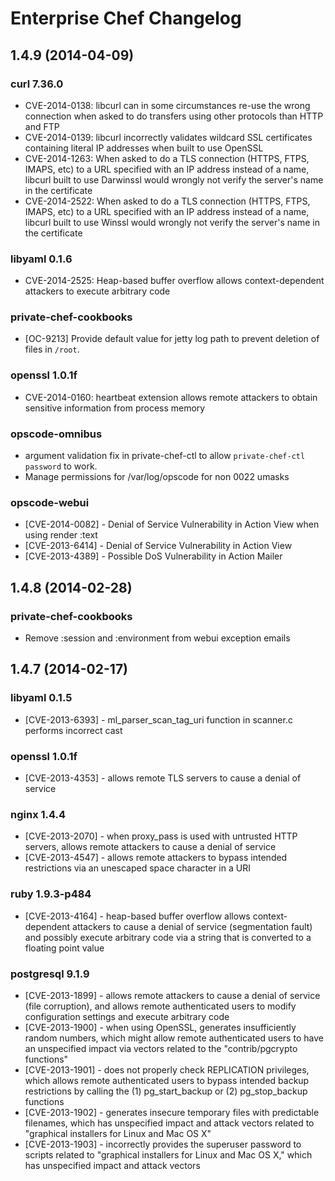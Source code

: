 # Enterprise Chef Changelog

## 1.4.9 (2014-04-09)

### curl 7.36.0
* CVE-2014-0138: libcurl can in some circumstances re-use the wrong connection when asked to do transfers using other protocols than HTTP and FTP
* CVE-2014-0139: libcurl incorrectly validates wildcard SSL certificates containing literal IP addresses when built to use OpenSSL
* CVE-2014-1263: When asked to do a TLS connection (HTTPS, FTPS, IMAPS, etc) to a URL specified with an IP address instead of a name, libcurl built to use Darwinssl would wrongly not verify the server's name in the certificate
* CVE-2014-2522: When asked to do a TLS connection (HTTPS, FTPS, IMAPS, etc) to a URL specified with an IP address instead of a name, libcurl built to use Winssl would wrongly not verify the server's name in the certificate

### libyaml 0.1.6
* CVE-2014-2525: Heap-based buffer overflow allows context-dependent attackers to execute arbitrary code

### private-chef-cookbooks
* [OC-9213] Provide default value for jetty log path to prevent deletion of files in ``/root``.

### openssl 1.0.1f
* CVE-2014-0160: heartbeat extension allows remote attackers to obtain sensitive information from process memory

### opscode-omnibus
* argument validation fix in private-chef-ctl to allow ``private-chef-ctl password`` to work.
* Manage permissions for /var/log/opscode for non 0022 umasks

### opscode-webui
* [CVE-2014-0082] - Denial of Service Vulnerability in Action View when using render :text
* [CVE-2013-6414] - Denial of Service Vulnerability in Action View
* [CVE-2013-4389] - Possible DoS Vulnerability in Action Mailer

## 1.4.8 (2014-02-28)

### private-chef-cookbooks
* Remove :session and :environment from webui exception emails

## 1.4.7 (2014-02-17)

### libyaml 0.1.5
* [CVE-2013-6393] - ml_parser_scan_tag_uri function in scanner.c performs incorrect cast

### openssl 1.0.1f
* [CVE-2013-4353] - allows remote TLS servers to cause a denial of service

### nginx 1.4.4
* [CVE-2013-2070] - when proxy_pass is used with untrusted HTTP servers, allows remote attackers to cause a denial of service
* [CVE-2013-4547] - allows remote attackers to bypass intended restrictions via an unescaped space character in a URI

### ruby 1.9.3-p484
* [CVE-2013-4164] - heap-based buffer overflow allows context-dependent attackers to cause a denial of service (segmentation fault) and possibly execute arbitrary code via a string that is converted to a floating point value

### postgresql 9.1.9
* [CVE-2013-1899] - allows remote attackers to cause a denial of service (file corruption), and allows remote authenticated users to modify configuration settings and execute arbitrary code
* [CVE-2013-1900] - when using OpenSSL, generates insufficiently random numbers, which might allow remote authenticated users to have an unspecified impact via vectors related to the "contrib/pgcrypto functions"
* [CVE-2013-1901] - does not properly check REPLICATION privileges, which allows remote authenticated users to bypass intended backup restrictions by calling the (1) pg_start_backup or (2) pg_stop_backup functions
* [CVE-2013-1902] - generates insecure temporary files with predictable filenames, which has unspecified impact and attack vectors related to "graphical installers for Linux and Mac OS X"
* [CVE-2013-1903] - incorrectly provides the superuser password to scripts related to "graphical installers for Linux and Mac OS X," which has unspecified impact and attack vectors
